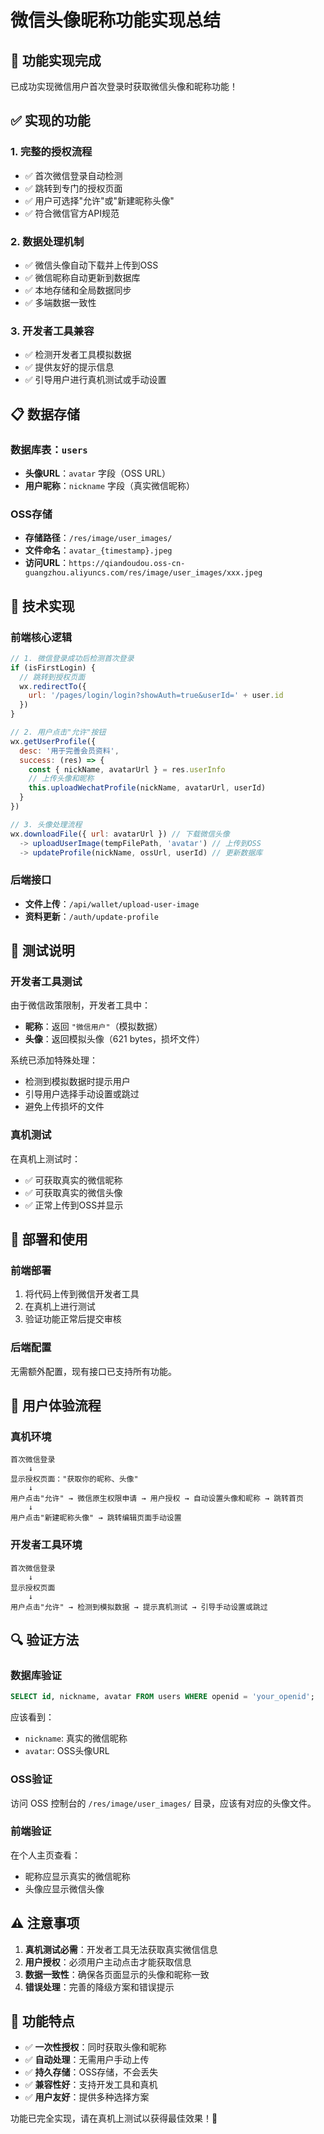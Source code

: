 # 微信头像昵称功能实现总结

## 🎉 功能实现完成

已成功实现微信用户首次登录时获取微信头像和昵称功能！

## ✅ 实现的功能

### 1. 完整的授权流程
- ✅ 首次微信登录自动检测
- ✅ 跳转到专门的授权页面
- ✅ 用户可选择"允许"或"新建昵称头像"
- ✅ 符合微信官方API规范

### 2. 数据处理机制
- ✅ 微信头像自动下载并上传到OSS
- ✅ 微信昵称自动更新到数据库
- ✅ 本地存储和全局数据同步
- ✅ 多端数据一致性

### 3. 开发者工具兼容
- ✅ 检测开发者工具模拟数据
- ✅ 提供友好的提示信息
- ✅ 引导用户进行真机测试或手动设置

## 📋 数据存储

### 数据库表：`users`
- **头像URL**：`avatar` 字段（OSS URL）
- **用户昵称**：`nickname` 字段（真实微信昵称）

### OSS存储
- **存储路径**：`/res/image/user_images/`
- **文件命名**：`avatar_{timestamp}.jpeg`
- **访问URL**：`https://qiandoudou.oss-cn-guangzhou.aliyuncs.com/res/image/user_images/xxx.jpeg`

## 🔧 技术实现

### 前端核心逻辑
```javascript
// 1. 微信登录成功后检测首次登录
if (isFirstLogin) {
  // 跳转到授权页面
  wx.redirectTo({
    url: '/pages/login/login?showAuth=true&userId=' + user.id
  })
}

// 2. 用户点击"允许"按钮
wx.getUserProfile({
  desc: '用于完善会员资料',
  success: (res) => {
    const { nickName, avatarUrl } = res.userInfo
    // 上传头像和昵称
    this.uploadWechatProfile(nickName, avatarUrl, userId)
  }
})

// 3. 头像处理流程
wx.downloadFile({ url: avatarUrl }) // 下载微信头像
  -> uploadUserImage(tempFilePath, 'avatar') // 上传到OSS
  -> updateProfile(nickName, ossUrl, userId) // 更新数据库
```

### 后端接口
- **文件上传**：`/api/wallet/upload-user-image`
- **资料更新**：`/auth/update-profile`

## 🧪 测试说明

### 开发者工具测试
由于微信政策限制，开发者工具中：
- **昵称**：返回 `"微信用户"`（模拟数据）
- **头像**：返回模拟头像（621 bytes，损坏文件）

系统已添加特殊处理：
- 检测到模拟数据时提示用户
- 引导用户选择手动设置或跳过
- 避免上传损坏的文件

### 真机测试
在真机上测试时：
- ✅ 可获取真实的微信昵称
- ✅ 可获取真实的微信头像
- ✅ 正常上传到OSS并显示

## 🚀 部署和使用

### 前端部署
1. 将代码上传到微信开发者工具
2. 在真机上进行测试
3. 验证功能正常后提交审核

### 后端配置
无需额外配置，现有接口已支持所有功能。

## 📱 用户体验流程

### 真机环境
```
首次微信登录 
    ↓
显示授权页面："获取你的昵称、头像"
    ↓
用户点击"允许" → 微信原生权限申请 → 用户授权 → 自动设置头像和昵称 → 跳转首页
    ↓
用户点击"新建昵称头像" → 跳转编辑页面手动设置
```

### 开发者工具环境
```
首次微信登录 
    ↓
显示授权页面
    ↓
用户点击"允许" → 检测到模拟数据 → 提示真机测试 → 引导手动设置或跳过
```

## 🔍 验证方法

### 数据库验证
```sql
SELECT id, nickname, avatar FROM users WHERE openid = 'your_openid';
```
应该看到：
- `nickname`: 真实的微信昵称
- `avatar`: OSS头像URL

### OSS验证
访问 OSS 控制台的 `/res/image/user_images/` 目录，应该有对应的头像文件。

### 前端验证
在个人主页查看：
- 昵称应显示真实的微信昵称
- 头像应显示微信头像

## ⚠️ 注意事项

1. **真机测试必需**：开发者工具无法获取真实微信信息
2. **用户授权**：必须用户主动点击才能获取信息
3. **数据一致性**：确保各页面显示的头像和昵称一致
4. **错误处理**：完善的降级方案和错误提示

## 🎯 功能特点

- ✅ **一次性授权**：同时获取头像和昵称
- ✅ **自动处理**：无需用户手动上传
- ✅ **持久存储**：OSS存储，不会丢失
- ✅ **兼容性好**：支持开发工具和真机
- ✅ **用户友好**：提供多种选择方案

功能已完全实现，请在真机上测试以获得最佳效果！🚀
